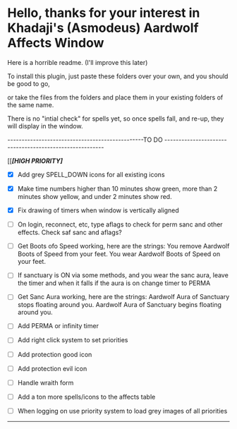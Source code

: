 # Hello, thanks for your interest in Khadaji's (Asmodeus) Aardwolf Affects Window
Here is a horrible readme. (I'll improve this later)

To install this plugin, just paste these folders over your own, and you should be good to go,

or take the files from the folders and place them in your existing folders of the same name.



There is no "intial check" for spells yet, so once spells fall, and re-up, they will display
in the window.






------------------------------------------------TO DO --------------------------------------------------------

[[***[HIGH PRIORITY]***

- [x] Add grey SPELL_DOWN icons for all existing icons

- [x] Make time numbers higher than 10 minutes show green, more than 2 minutes show yellow, and under 2 minutes show red.

- [x] Fix drawing of timers when window is vertically aligned

- [ ] On login, reconnect, etc, type aflags to check for perm sanc and other effects. Check saf sanc and aflags?

- [ ] Get Boots ofo Speed working, here are the strings:
You remove Aardwolf Boots of Speed from your feet.
You wear Aardwolf Boots of Speed on your feet.

- [ ] If sanctuary is ON via some methods, and you wear the sanc aura, leave the timer and when it falls if the aura is on
change timer to PERMA

- [ ] Get Sanc Aura working, here are the strings:
Aardwolf Aura of Sanctuary stops floating around you.
Aardwolf Aura of Sanctuary begins floating around you.

- [ ] Add PERMA or infinity timer

- [ ] Add right click system to set priorities

- [ ] Add protection good icon

- [ ] Add protection evil icon

- [ ] Handle wraith form

- [ ] Add a ton more spells/icons to the affects table

- [ ] When logging on use priority system to load grey images of all priorities


----------------------------------------------------------------------------------------------------------
